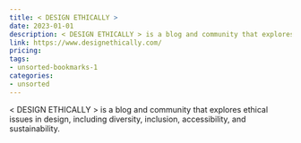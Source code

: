 ```yaml
---
title: < DESIGN ETHICALLY >
date: 2023-01-01
description: < DESIGN ETHICALLY > is a blog and community that explores ethical issues in design, including diversity, inclusion, accessibility, and sustainability.
link: https://www.designethically.com/
pricing: 
tags: 
- unsorted-bookmarks-1 
categories: 
- unsorted 
---
```


< DESIGN ETHICALLY > is a blog and community that explores ethical issues in design, including diversity, inclusion, accessibility, and sustainability.